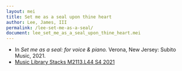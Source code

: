 ```yaml
---
layout: mei
title: Set me as a seal upon thine heart
author: Lee, James, III
permalink: /lee-set-me-as-a-seal/
document: lee_set_me_as_a_seal_upon_thine_heart.mei
---
```


- In *Set me as a seal: for voice & piano.* Verona, New Jersey: Subito Music, 2021.
- <a href="https://tufts.primo.exlibrisgroup.com/permalink/01TUN_INST/1kc9gia/alma991018231845603851" target="_blank">Music Library Stacks M2113.L44 S4 2021</a>
